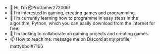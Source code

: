 - 👋 Hi, I’m @ProGamer272006!
- 👀 I’m interested in gaming, creating games and programming.
- 🌱 I’m currently learning how to programme in easy steps in the algorithm, Python, which you can easily download from the internet for free.
- 💞️ I’m looking to collaborate on gaming projects and creating games.
- 📫 How to reach me: message me on Discord at my profile mattybboi#7166

<!---
ProGamer272006/ProGamer272006 is a ✨ special ✨ repository because its `README.md` (this file) appears on your GitHub profile.
You can click the Preview link to take a look at your changes.
--->
